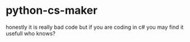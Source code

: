 # python-cs-maker
honestly it is really bad code but if you are coding in c# 
you may find it usefull who knows?
